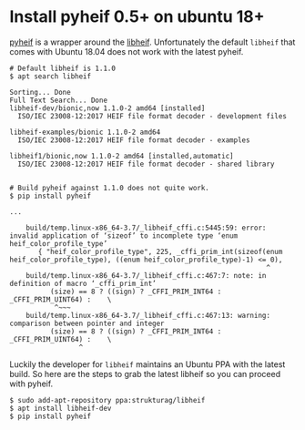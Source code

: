 # Install pyheif 0.5+ on ubuntu 18+

[pyheif](https://pypi.org/project/pyheif/) is a wrapper around the [libheif](https://github.com/strukturag/libheif). Unfortunately
the default `libheif` that comes with Ubuntu 18.04 does not work with the latest pyheif.

```shell
# Default libheif is 1.1.0
$ apt search libheif

Sorting... Done
Full Text Search... Done
libheif-dev/bionic,now 1.1.0-2 amd64 [installed]
  ISO/IEC 23008-12:2017 HEIF file format decoder - development files

libheif-examples/bionic 1.1.0-2 amd64
  ISO/IEC 23008-12:2017 HEIF file format decoder - examples

libheif1/bionic,now 1.1.0-2 amd64 [installed,automatic]
  ISO/IEC 23008-12:2017 HEIF file format decoder - shared library


# Build pyheif against 1.1.0 does not quite work. 
$ pip install pyheif

...

    build/temp.linux-x86_64-3.7/_libheif_cffi.c:5445:59: error: invalid application of ‘sizeof’ to incomplete type ‘enum heif_color_profile_type’
       { "heif_color_profile_type", 225, _cffi_prim_int(sizeof(enum heif_color_profile_type), ((enum heif_color_profile_type)-1) <= 0),
                                                               ^
    build/temp.linux-x86_64-3.7/_libheif_cffi.c:467:7: note: in definition of macro ‘_cffi_prim_int’
          (size) == 8 ? ((sign) ? _CFFI_PRIM_INT64 : _CFFI_PRIM_UINT64) :    \
           ^~~~
    build/temp.linux-x86_64-3.7/_libheif_cffi.c:467:13: warning: comparison between pointer and integer
          (size) == 8 ? ((sign) ? _CFFI_PRIM_INT64 : _CFFI_PRIM_UINT64) :    \
                 ^
```

Luckily the developer for `libheif` maintains an Ubuntu PPA with the latest build. So here are the steps to grab the latest libheif so you can proceed with pyheif.  

```shell
$ sudo add-apt-repository ppa:strukturag/libheif
$ apt install libheif-dev
$ pip install pyheif
```
